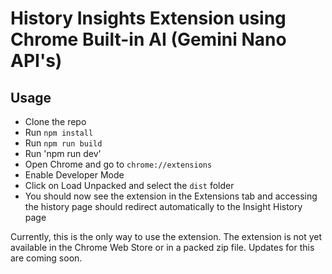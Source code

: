 # History Insights Extension using Chrome Built-in AI (Gemini Nano API's)

## Usage
- Clone the repo
- Run `npm install`
- Run `npm run build`
- Run 'npm run dev'
- Open Chrome and go to `chrome://extensions`
- Enable Developer Mode
- Click on Load Unpacked and select the `dist` folder
- You should now see the extension in the Extensions tab and accessing the history page should redirect automatically to the Insight History page

Currently, this is the only way to use the extension. The extension is not yet available in the Chrome Web Store or in a packed zip file.
Updates for this are coming soon.